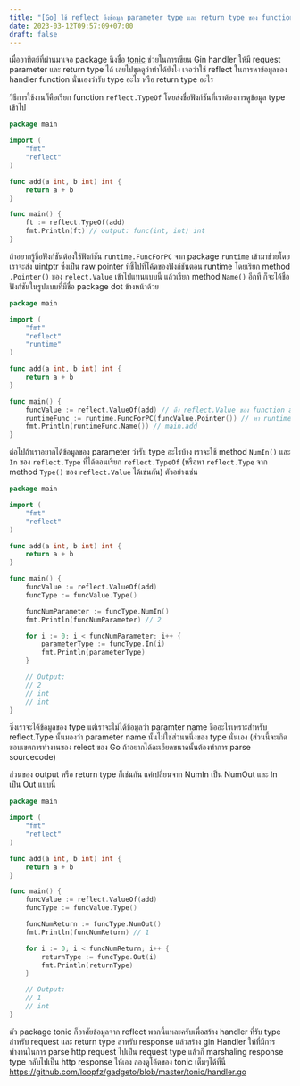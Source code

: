 ```yaml
---
title: "[Go] ใช้ reflect ดึงข้อมูล parameter type และ return type ของ function"
date: 2023-03-12T09:57:09+07:00
draft: false
---
```


เมื่ออาทิตย์ที่ผ่านมาเจอ package นึงชื่อ [tonic](https://github.com/loopfz/gadgeto/tree/master/tonic) ช่วยในการเขียน Gin handler ให้มี request parameter และ return type ได้ เลยไปขุดดูว่าทำได้ยังไง เจอว่าใช้ reflect ในการหาข้อมูลของ handler function นั่นเองว่ารับ type อะไร หรือ return type อะไร

<!--more-->

วิธีการใช้งานก็คือเรียก function `reflect.TypeOf` โดยส่งชื่อฟังก์ชันที่เราต้องการดูข้อมูล type เข้าไป

```go
package main

import (
	"fmt"
	"reflect"
)

func add(a int, b int) int {
	return a + b
}

func main() {
	ft := reflect.TypeOf(add)
	fmt.Println(ft) // output: func(int, int) int
}
```

ถ้าอยากรู้ชื่อฟังก์ชันต้องใช้ฟังก์ชัน `runtime.FuncForPC` จาก package `runtime` เข้ามาช่วยโดยเราจะส่ง uintptr ซึ่งเป็น raw pointer ที่ชี้ไปที่โค้ดของฟังก์ชันตอน runtime โดยเรียก method `.Pointer()` ของ `relect.Value` เข้าไปแทนแบบนี้ แล้วเรียก method `Name()` อีกที ก็จะได้ชื่อฟังก์ชันในรูปแบบที่มีชื่อ package dot ข้างหน้าด้วย

```go
package main

import (
	"fmt"
	"reflect"
	"runtime"
)

func add(a int, b int) int {
	return a + b
}

func main() {
	funcValue := reflect.ValueOf(add) // ดึง reflect.Value ของ function add
	runtimeFunc := runtime.FuncForPC(funcValue.Pointer()) // หา runtime.Func โดยส่ง Pointer() ให้กับ FuncForPC
	fmt.Println(runtimeFunc.Name()) // main.add
}
```

ต่อไปถ้าเราอยากได้ข้อมูลของ parameter ว่ารับ type อะไรบ้าง เราจะใช้ method `NumIn()` และ `In` ของ `reflect.Type` ที่ได้ตอนเรียก `reflect.TypeOf` (หรือหา `reflect.Type` จาก method `Type()` ของ `reflect.Value` ได้เช่นกัน) ตัวอย่างเช่น

```go
package main

import (
	"fmt"
	"reflect"
)

func add(a int, b int) int {
	return a + b
}

func main() {
	funcValue := reflect.ValueOf(add)
	funcType := funcValue.Type()

	funcNumParameter := funcType.NumIn()
	fmt.Println(funcNumParameter) // 2

	for i := 0; i < funcNumParameter; i++ {
		parameterType := funcType.In(i)
		fmt.Println(parameterType)
	}

	// Output:
	// 2
	// int
	// int
}
```

ซึ่งเราจะได้ข้อมูลของ type แต่เราจะไม่ได้ข้อมูลว่า paramter name ชื่ออะไรเพราะสำหรับ reflect.Type นั้นมองว่า parameter name นั้นไม่ใช่ส่วนหนึ่งของ type นั่นเอง (ส่วนนี้จะเกิดขอบเขตการทำงานของ relect ของ Go ถ้าอยากได้ละเอียดขนาดนั้นต้องทำการ parse sourcecode)

ส่วนของ output หรือ return type ก็เช่นกัน แค่เปลี่ยนจาก NumIn เป็น NumOut และ In เป็น Out แบบนี้

```go
package main

import (
	"fmt"
	"reflect"
)

func add(a int, b int) int {
	return a + b
}

func main() {
	funcValue := reflect.ValueOf(add)
	funcType := funcValue.Type()

	funcNumReturn := funcType.NumOut()
	fmt.Println(funcNumReturn) // 1

	for i := 0; i < funcNumReturn; i++ {
		returnType := funcType.Out(i)
		fmt.Println(returnType)
	}

	// Output:
	// 1
	// int
}
```

ตัว package tonic ก็อาศัยข้อมูลจาก reflect พวกนี้แหละครับเพื่อสร้าง handler ที่รับ type สำหรับ request และ return type สำหรับ response แล้วสร้าง gin Handler ให้ที่มีการทำงานในการ parse http request ไปเป็น request type แล้วก็ marshaling response type กลับไปเป็น http response ให้เอง ลองดูโค้ดของ tonic เต็มๆได้ที่นี่ https://github.com/loopfz/gadgeto/blob/master/tonic/handler.go
